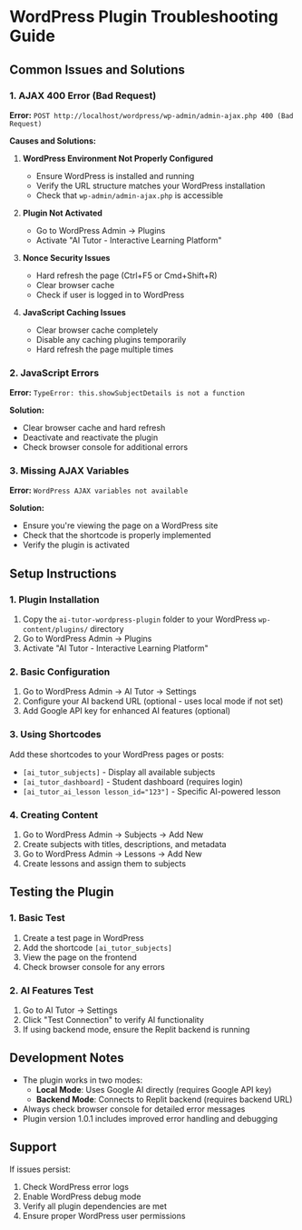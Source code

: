 # WordPress Plugin Troubleshooting Guide

## Common Issues and Solutions

### 1. AJAX 400 Error (Bad Request)

**Error:** `POST http://localhost/wordpress/wp-admin/admin-ajax.php 400 (Bad Request)`

**Causes and Solutions:**

1. **WordPress Environment Not Properly Configured**
   - Ensure WordPress is installed and running
   - Verify the URL structure matches your WordPress installation
   - Check that `wp-admin/admin-ajax.php` is accessible

2. **Plugin Not Activated**
   - Go to WordPress Admin → Plugins
   - Activate "AI Tutor - Interactive Learning Platform"

3. **Nonce Security Issues**
   - Hard refresh the page (Ctrl+F5 or Cmd+Shift+R)
   - Clear browser cache
   - Check if user is logged in to WordPress

4. **JavaScript Caching Issues**
   - Clear browser cache completely
   - Disable any caching plugins temporarily
   - Hard refresh the page multiple times

### 2. JavaScript Errors

**Error:** `TypeError: this.showSubjectDetails is not a function`

**Solution:**
- Clear browser cache and hard refresh
- Deactivate and reactivate the plugin
- Check browser console for additional errors

### 3. Missing AJAX Variables

**Error:** `WordPress AJAX variables not available`

**Solution:**
- Ensure you're viewing the page on a WordPress site
- Check that the shortcode is properly implemented
- Verify the plugin is activated

## Setup Instructions

### 1. Plugin Installation
1. Copy the `ai-tutor-wordpress-plugin` folder to your WordPress `wp-content/plugins/` directory
2. Go to WordPress Admin → Plugins
3. Activate "AI Tutor - Interactive Learning Platform"

### 2. Basic Configuration
1. Go to WordPress Admin → AI Tutor → Settings
2. Configure your AI backend URL (optional - uses local mode if not set)
3. Add Google API key for enhanced AI features (optional)

### 3. Using Shortcodes
Add these shortcodes to your WordPress pages or posts:

- `[ai_tutor_subjects]` - Display all available subjects
- `[ai_tutor_dashboard]` - Student dashboard (requires login)
- `[ai_tutor_ai_lesson lesson_id="123"]` - Specific AI-powered lesson

### 4. Creating Content
1. Go to WordPress Admin → Subjects → Add New
2. Create subjects with titles, descriptions, and metadata
3. Go to WordPress Admin → Lessons → Add New
4. Create lessons and assign them to subjects

## Testing the Plugin

### 1. Basic Test
1. Create a test page in WordPress
2. Add the shortcode `[ai_tutor_subjects]`
3. View the page on the frontend
4. Check browser console for any errors

### 2. AI Features Test
1. Go to AI Tutor → Settings
2. Click "Test Connection" to verify AI functionality
3. If using backend mode, ensure the Replit backend is running

## Development Notes

- The plugin works in two modes:
  - **Local Mode**: Uses Google AI directly (requires Google API key)
  - **Backend Mode**: Connects to Replit backend (requires backend URL)
- Always check browser console for detailed error messages
- Plugin version 1.0.1 includes improved error handling and debugging

## Support

If issues persist:
1. Check WordPress error logs
2. Enable WordPress debug mode
3. Verify all plugin dependencies are met
4. Ensure proper WordPress user permissions